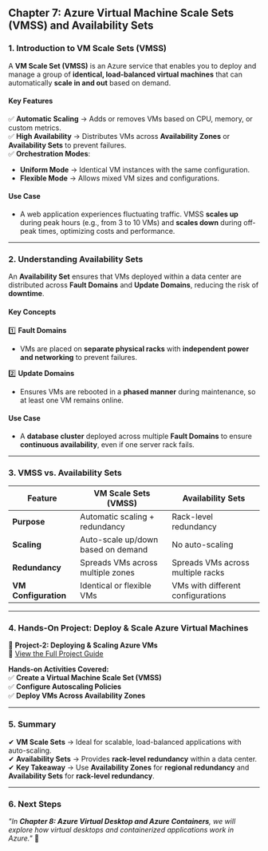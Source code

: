 ## **Chapter 7: Azure Virtual Machine Scale Sets (VMSS) and Availability Sets**  

### **1. Introduction to VM Scale Sets (VMSS)**
A **VM Scale Set (VMSS)** is an Azure service that enables you to deploy and manage a group of **identical, load-balanced virtual machines** that can automatically **scale in and out** based on demand.

#### **Key Features**  
✅ **Automatic Scaling** → Adds or removes VMs based on CPU, memory, or custom metrics.  
✅ **High Availability** → Distributes VMs across **Availability Zones** or **Availability Sets** to prevent failures.  
✅ **Orchestration Modes**:  
   - **Uniform Mode** → Identical VM instances with the same configuration.  
   - **Flexible Mode** → Allows mixed VM sizes and configurations.  

#### **Use Case**  
- A web application experiences fluctuating traffic. VMSS **scales up** during peak hours (e.g., from 3 to 10 VMs) and **scales down** during off-peak times, optimizing costs and performance.  

---

### **2. Understanding Availability Sets**  
An **Availability Set** ensures that VMs deployed within a data center are distributed across **Fault Domains** and **Update Domains**, reducing the risk of **downtime**.

#### **Key Concepts**  

1️⃣ **Fault Domains**  
   - VMs are placed on **separate physical racks** with **independent power and networking** to prevent failures.  

2️⃣ **Update Domains**  
   - Ensures VMs are rebooted in a **phased manner** during maintenance, so at least one VM remains online.  

#### **Use Case**  
- A **database cluster** deployed across multiple **Fault Domains** to ensure **continuous availability**, even if one server rack fails.  

---

### **3. VMSS vs. Availability Sets**  
| **Feature**        | **VM Scale Sets (VMSS)**             | **Availability Sets**               |  
|--------------------|-------------------------------------|-------------------------------------|  
| **Purpose**       | Automatic scaling + redundancy      | Rack-level redundancy              |  
| **Scaling**       | Auto-scale up/down based on demand  | No auto-scaling                    |  
| **Redundancy**    | Spreads VMs across multiple zones   | Spreads VMs across multiple racks  |  
| **VM Configuration** | Identical or flexible VMs         | VMs with different configurations   |  

---

### **4. Hands-On Project: Deploy & Scale Azure Virtual Machines**  
📌 **Project-2: Deploying & Scaling Azure VMs**  
🔗 [View the Full Project Guide](https://github.com/anup-cloudguru/AZ900-Learning-HandsOn-Labs/blob/main/Projects_HandsOn/Project-2_Deploying-Scaling-Azure-VMs.md)  

**Hands-on Activities Covered:**  
✅ **Create a Virtual Machine Scale Set (VMSS)**  
✅ **Configure Autoscaling Policies**  
✅ **Deploy VMs Across Availability Zones**  

---

### **5. Summary**  
✔ **VM Scale Sets** → Ideal for scalable, load-balanced applications with auto-scaling.  
✔ **Availability Sets** → Provides **rack-level redundancy** within a data center.  
✔ **Key Takeaway** → Use **Availability Zones** for **regional redundancy** and **Availability Sets** for **rack-level redundancy**.  

---

### **6. Next Steps**  
*"In **Chapter 8: Azure Virtual Desktop and Azure Containers**, we will explore how virtual desktops and containerized applications work in Azure."* 🚀
